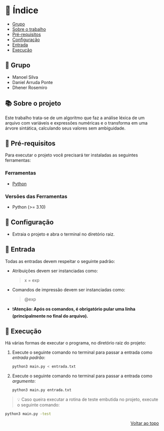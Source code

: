 📜 Índice
===

- [Grupo](#group)
- [Sobre o trabalho](#about)
- [Pré-requisitos](#install)
- [Configuração](#setup)
- [Entrada](#input)
- [Execução](#exe)

## 👥 Grupo <a name="group"></a>

- Manoel Silva
- Daniel Arruda Ponte
- Dhener Rosemiro

## 📚 Sobre o projeto <a name="about"></a>
Este trabalho trata-se de um algoritmo que faz a análise léxica de um arquivo com variáveis e expressões numéricas e o transforma em uma árvore sintática,
calculando seus valores sem ambiguidade.

## 🔨 Pré-requisitos <a name="install"></a>

Para executar o projeto você precisará ter instaladas as seguintes ferramentas:

### Ferramentas
- [Python](https://www.python.org/downloads/)

### Versões das Ferramentas
- Python (>= 3.10)

## 🔧 Configuração <a name="setup"></a>

- Extraia o projeto e abra o terminal no diretório raiz.

## 💾 Entrada <a name="input"></a>
Todas as entradas devem respeitar o seguinte padrão:
- Atribuições devem ser instanciadas como:
  > x = exp
- Comandos de impressão devem ser instanciadas como:
  > @exp

- ❗**Atenção: Após os comandos, é obrigatório pular uma linha (principalmente no final do arquivo).**
## 🚀 Execução <a name="exe"></a>
Há várias formas de executar o programa, no diretório raiz do projeto:

1. Execute o seguinte comando no terminal para passar a entrada como *entrada padrão*:

   ```bash
   python3 main.py < entrada.txt
   ```
2. Execute o seguinte comando no terminal para passar a entrada como *argumento*:

   ```bash
   python3 main.py entrada.txt
   ```
> 💡 Caso queira executar a rotina de teste embutida no projeto, execute o seguinte comando:

   ```bash
   python3 main.py -test
   ```

<p align="right"><a href="#top">Voltar ao topo</a></p>
